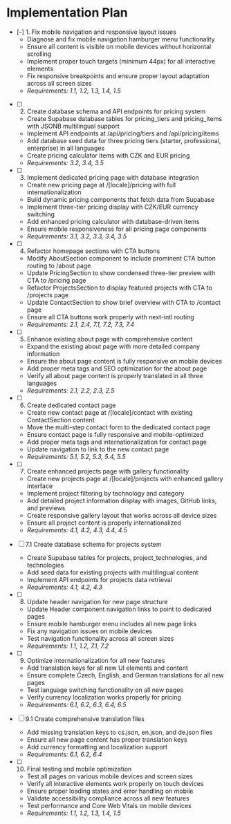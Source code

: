 # Implementation Plan

- [-] 1. Fix mobile navigation and responsive layout issues
  - Diagnose and fix mobile navigation hamburger menu functionality
  - Ensure all content is visible on mobile devices without horizontal scrolling
  - Implement proper touch targets (minimum 44px) for all interactive elements
  - Fix responsive breakpoints and ensure proper layout adaptation across all screen sizes
  - _Requirements: 1.1, 1.2, 1.3, 1.4, 1.5_

- [ ] 2. Create database schema and API endpoints for pricing system
  - Create Supabase database tables for pricing_tiers and pricing_items with JSONB multilingual support
  - Implement API endpoints at /api/pricing/tiers and /api/pricing/items
  - Add database seed data for three pricing tiers (starter, professional, enterprise) in all languages
  - Create pricing calculator items with CZK and EUR pricing
  - _Requirements: 3.2, 3.4, 3.5_

- [ ] 3. Implement dedicated pricing page with database integration
  - Create new pricing page at /[locale]/pricing with full internationalization
  - Build dynamic pricing components that fetch data from Supabase
  - Implement three-tier pricing display with CZK/EUR currency switching
  - Add enhanced pricing calculator with database-driven items
  - Ensure mobile responsiveness for all pricing page components
  - _Requirements: 3.1, 3.2, 3.3, 3.4, 3.5_

- [ ] 4. Refactor homepage sections with CTA buttons
  - Modify AboutSection component to include prominent CTA button routing to /about page
  - Update PricingSection to show condensed three-tier preview with CTA to /pricing page
  - Refactor ProjectsSection to display featured projects with CTA to /projects page
  - Update ContactSection to show brief overview with CTA to /contact page
  - Ensure all CTA buttons work properly with next-intl routing
  - _Requirements: 2.1, 2.4, 7.1, 7.2, 7.3, 7.4_

- [ ] 5. Enhance existing about page with comprehensive content
  - Expand the existing about page with more detailed company information
  - Ensure the about page content is fully responsive on mobile devices
  - Add proper meta tags and SEO optimization for the about page
  - Verify all about page content is properly translated in all three languages
  - _Requirements: 2.1, 2.2, 2.3, 2.5_

- [ ] 6. Create dedicated contact page
  - Create new contact page at /[locale]/contact with existing ContactSection content
  - Move the multi-step contact form to the dedicated contact page
  - Ensure contact page is fully responsive and mobile-optimized
  - Add proper meta tags and internationalization for contact page
  - Update navigation to link to the new contact page
  - _Requirements: 5.1, 5.2, 5.3, 5.4, 5.5_

- [ ] 7. Create enhanced projects page with gallery functionality
  - Create new projects page at /[locale]/projects with enhanced gallery interface
  - Implement project filtering by technology and category
  - Add detailed project information display with images, GitHub links, and previews
  - Create responsive gallery layout that works across all device sizes
  - Ensure all project content is properly internationalized
  - _Requirements: 4.1, 4.2, 4.3, 4.4, 4.5_

- [ ] 7.1 Create database schema for projects system
  - Create Supabase tables for projects, project_technologies, and technologies
  - Add seed data for existing projects with multilingual content
  - Implement API endpoints for projects data retrieval
  - _Requirements: 4.1, 4.2, 4.3_

- [ ] 8. Update header navigation for new page structure
  - Update Header component navigation links to point to dedicated pages
  - Ensure mobile hamburger menu includes all new page links
  - Fix any navigation issues on mobile devices
  - Test navigation functionality across all screen sizes
  - _Requirements: 1.1, 1.2, 7.1, 7.2_

- [ ] 9. Optimize internationalization for all new features
  - Add translation keys for all new UI elements and content
  - Ensure complete Czech, English, and German translations for all new pages
  - Test language switching functionality on all new pages
  - Verify currency localization works properly for pricing
  - _Requirements: 6.1, 6.2, 6.3, 6.4, 6.5_

- [ ] 9.1 Create comprehensive translation files
  - Add missing translation keys to cs.json, en.json, and de.json files
  - Ensure all new page content has proper translation keys
  - Add currency formatting and localization support
  - _Requirements: 6.1, 6.2, 6.4_

- [ ] 10. Final testing and mobile optimization
  - Test all pages on various mobile devices and screen sizes
  - Verify all interactive elements work properly on touch devices
  - Ensure proper loading states and error handling on mobile
  - Validate accessibility compliance across all new features
  - Test performance and Core Web Vitals on mobile devices
  - _Requirements: 1.1, 1.2, 1.3, 1.4, 1.5_